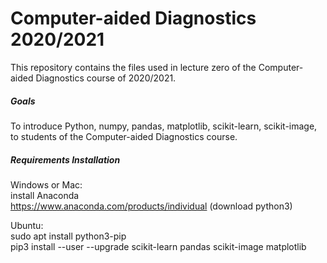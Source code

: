 # Computer-aided Diagnostics 2020/2021 
This repository contains the files used in lecture zero of the Computer-aided Diagnostics course of 2020/2021.

##### Goals
To introduce Python, numpy, pandas, matplotlib, scikit-learn, scikit-image, to students of the Computer-aided Diagnostics course. 

##### Requirements Installation
Windows or Mac:  
install Anaconda  
https://www.anaconda.com/products/individual (download python3)

Ubuntu:  
sudo apt install python3-pip  
pip3 install --user --upgrade scikit-learn pandas scikit-image matplotlib

